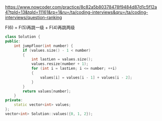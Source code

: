 https://www.nowcoder.com/practice/8c82a5b80378478f9484d87d1c5f12a4?tpId=13&tqId=11161&rp=1&ru=/ta/coding-interviews&qru=/ta/coding-interviews/question-ranking

F(6) = F(5)再跳一级 + F(4)再跳两级

```cpp
class Solution {
public:
    int jumpFloor(int number) {
        if (values.size() - 1 < number)
        {
            int lastLen = values.size();
            values.resize(number + 1);
            for (int i = lastLen; i <= number; ++i)
            {
                values[i] = values[i - 1] + values[i - 2];
            }
        }
        return values[number];
    }
private:
    static vector<int> values;
};
vector<int> Solution::values({0, 1, 2});
```
